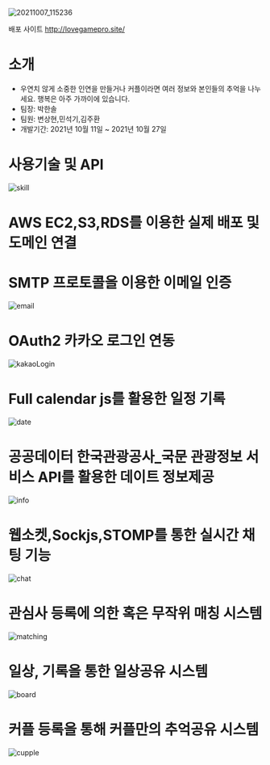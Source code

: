 ![20211007_115236](https://user-images.githubusercontent.com/76519060/139390570-098d3529-c681-4e5f-8d33-53dd34ba851c.png)

배포 사이트 http://lovegamepro.site/

# 소개
- 우연치 않게 소중한 인연을 만들거나 커플이라면 여러 정보와 본인들의 추억을 나누세요.
행복은 아주 가까이에 있습니다.
- 팀장: 박한솔
- 팀원: 변상현,민석기,김주환
- 개발기간: 2021년 10월 11일 ~ 2021년 10월 27일

# 사용기술 및 API
![skill](https://user-images.githubusercontent.com/76519060/140243114-81bad43c-4dbe-4d2a-8a68-4e4030b830ef.png)

# AWS EC2,S3,RDS를 이용한 실제 배포 및 도메인 연결

# SMTP 프로토콜을 이용한 이메일 인증
![email](https://user-images.githubusercontent.com/76519060/140242980-a6d96062-c731-4504-8366-d309646da680.png)

# OAuth2 카카오 로그인 연동
![kakaoLogin](https://user-images.githubusercontent.com/76519060/140242981-2915c7e9-035c-4f53-b41e-4c66636e9853.png)

# Full calendar js를 활용한 일정 기록
![date](https://user-images.githubusercontent.com/76519060/140243104-e2bad69e-fd61-457d-81ba-fc0b7d718b9b.png)

# 공공데이터 한국관광공사_국문 관광정보 서비스 API를 활용한 데이트 정보제공
![info](https://user-images.githubusercontent.com/76519060/140249008-25476065-02b3-4be8-9699-3672c71b25d4.png)

# 웹소켓,Sockjs,STOMP를 통한 실시간 채팅 기능
![chat](https://user-images.githubusercontent.com/76519060/140243110-83f52a87-de10-4a5a-bcb0-0d52602c00f0.png)

# 관심사 등록에 의한 혹은 무작위 매칭 시스템
![matching](https://user-images.githubusercontent.com/76519060/140249188-0aa35206-aecc-4088-9e2b-99ae67e4775f.png)

# 일상, 기록을 통한 일상공유 시스템
![board](https://user-images.githubusercontent.com/76519060/140249363-1914c2f6-6db7-4db7-bee3-5ca4c89b41e7.png)

# 커플 등록을 통해 커플만의 추억공유 시스템
![cupple](https://user-images.githubusercontent.com/76519060/140249881-faabba9b-786b-48b3-94c0-0bb01e39039e.png)
